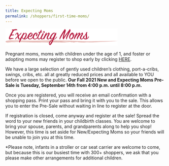 ```yaml
---
title: Expecting Moms
permalink: /shoppers/first-time-moms/
---
```


![Expecting Moms](/img/ExpectingMoms.png )

Pregnant moms, moms with children under the age of 1, and foster or adopting moms may register to shop early by clicking [HERE](http://www.mysalemanager.net/mom_start.aspx?partnercode=BFAW).

We have a large selection of gently used children’s clothing, port-a-cribs, swings, cribs, etc. all at greatly reduced prices and all available to YOU before we open to the public. **Our Fall 2021 New and Expecting Moms Pre-Sale is Tuesday, September 14th from 4:00 p.m. until 8:00 p.m.**

Once you are registered, you will receive an email confirmation with a shopping pass. Print your pass and bring it with you to the sale. This allows you to enter the Pre-Sale without waiting in line to register at the door.

If registration is closed, come anyway and register at the sale! Spread the word to your new friends in your childbirth classes. You are welcome to bring your spouse, parents, and grandparents along to help you shop! However, this time is set aside for New/Expecting Moms so your friends will be unable to join you at this time.

*Please note, infants in a stroller or car seat carrier are welcome to come, but because this is our busiest time with 300+ shoppers, we ask that you please make other arrangements for additional children.
